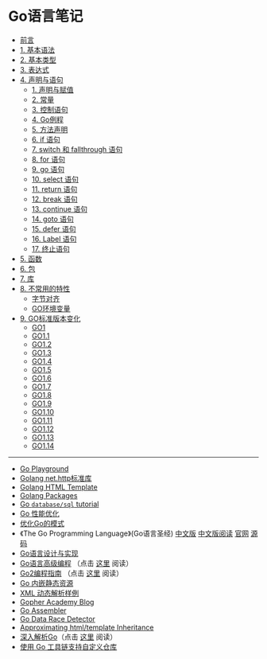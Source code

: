 
Go语言笔记
=========

- [前言](./go-learning-note.md)
- [1. 基本语法](./go-base-syntax.md)
- [2. 基本类型](./go-base-type.md)
- [3. 表达式](./go-expression.md)
- [4. 声明与语句](./go-statement.md)
	- [1. 声明与赋值](./go-statement.md#1声明与赋值)
	- [2. 常量](./go-statement.md#2常量)
	- [3. 控制语句](./go-statement.md#3控制语句)
	- [4. Go例程](./go-statement.md#4go例程)
	- [5. 方法声明](./go-statement.md#5方法声明)
	- [6. if 语句](./go-statement.md#6if-语句)
	- [7. switch 和 fallthrough 语句](./go-statement.md#7switch-和-fallthrough-语句)
	- [8. for 语句](./go-statement.md#8for-语句)
	- [9. go 语句](./go-statement.md#9go-语句goroutine)
	- [10. select 语句](./go-statement.md#10select-语句)
	- [11. return 语句](./go-statement.md#11return-语句)
	- [12. break 语句](./go-statement.md#12break-语句)
	- [13. continue 语句](./go-statement.md#13continue-语句)
	- [14. goto 语句](./go-statement.md#14goto-语句)
	- [15. defer 语句](./go-statement.md#15defer-语句)
	- [16. Label 语句](./go-statement.md#16label-语句)
	- [17. 终止语句](./go-statement.md#17终止语句)
- [5. 函数](./go-function.md)
- [6. 包](./go-package.md)
- [7. 库](./go-std-lib.md)
- [8. 不常用的特性](./go-others.md)
	- [字节对齐](./go-others.md#字节对齐)
	- [GO环境变量](./go-others.md#go环境变量)
- [9. GO标准版本变化](./go-version.md)
	- [GO1](./go-version.md#go1)
	- [GO1.1](./go-version.md#go11)
	- [GO1.2](./go-version.md#go12)
	- [GO1.3](./go-version.md#go13)
	- [GO1.4](./go-version.md#go14)
	- [GO1.5](./go-version.md#go15)
	- [GO1.6](./go-version.md#go16)
	- [GO1.7](./go-version.md#go17)
	- [GO1.8](./go-version.md#go18)
	- [GO1.9](./go-version.md#go19)
	- [GO1.10](./go-version.md#go110)
	- [GO1.11](./go-version.md#go111)
	- [GO1.12](./go-version.md#go112)
	- [GO1.13](./go-version.md#go113)
	- [GO1.14](./go-version.md#go114)

------

- [Go Playground](https://wide.b3log.org/playground)
- [Golang net.http标准库](./net-http.md)
- [Golang HTML Template](./template.txt)
- [Golang Packages](./packages.md)
- [Go `database/sql` tutorial](https://github.com/VividCortex/go-database-sql-tutorial)
- [Go 性能优化](./optimization.md)
- [优化Go的模式](http://blog.cyeam.com/golang/2016/08/18/apatternforoptimizinggo)
- 《The Go Programming Language》(Go语言圣经) [中文版](https://github.com/gopl-zh/gopl-zh.github.com) [中文版阅读](https://docs.hundan.org/gopl-zh/) [官网](http://gopl.io) [源码](https://github.com/adonovan/gopl.io)
- [Go语言设计与实现](https://draveness.me/golang/)
- [Go语言高级编程](https://github.com/chai2010/advanced-go-programming-book) （点击 [这里](https://chai2010.cn/advanced-go-programming-book) 阅读）
- [Go2编程指南](https://github.com/chai2010/go2-book) （点击 [这里](https://chai2010.cn/go2-book/) 阅读）
- [Go 内嵌静态资源](http://fuxiaohei.me/2016/10/1/go-binary-embed-asset.html)
- [XML 动态解析样例](../../example/go/xml.go)
- [Gopher Academy Blog](https://blog.gopheracademy.com/)
- [Go Assembler](http://docs.studygolang.com/doc/asm)
- [Go Data Race Detector](http://docs.studygolang.com/doc/articles/race_detector.html)
- [Approximating html/template Inheritance](http://elithrar.github.io/article/approximating-html-template-inheritance/)
- [深入解析Go](https://github.com/tiancaiamao/go-internals)（点击 [这里](http://www.ctolib.com/docs/sfile/go-internals/index.html) 阅读）
- [使用 Go 工具链支持自定义仓库](./go-tool-repo.md)
